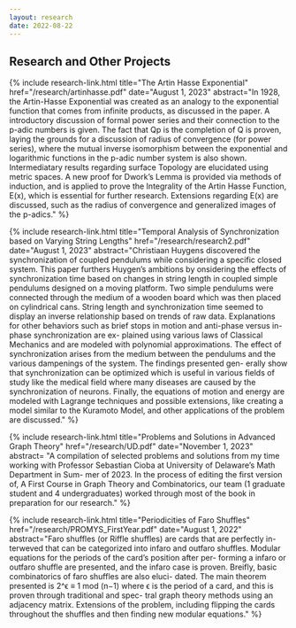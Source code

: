 ```yaml
---
layout: research
date: 2022-08-22
---
```


<h2 class="research-intro">
    Research and Other Projects
</h2>


{% include research-link.html
   title="The Artin Hasse Exponential"
   href="/research/artinhasse.pdf"
   date="August 1, 2023"
   abstract="In 1928, the Artin-Hasse Exponential was created as an analogy to the
exponential function that comes from infinite products, as discussed in the
paper. A introductory discussion of formal power series and their connection to
the p-adic numbers is given. The fact that Qp is the completion of Q is proven,
laying the grounds for a discussion of radius of convergence (for power series),
where the mutual inverse isomorphism between the exponential and logarithmic
functions in the p-adic number system is also shown. Intermediatary results
regarding surface Topology are elucidated using metric spaces. A new proof
for Dwork’s Lemma is provided via methods of induction, and is applied to
prove the Integrality of the Artin Hasse Function, E(x), which is essential for
further research. Extensions regarding E(x) are discussed, such as the radius
of convergence and generalized images of the p-adics." %}

{% include research-link.html
   title="Temporal Analysis of Synchronization based on Varying String Lengths"
   href="/research/research2.pdf"
   date="August 1, 2023"
   abstract="Christiaan Huygens discovered the synchronization of coupled pendulums while
considering a specific closed system. This paper furthers Huygen’s ambitions by
onsidering the effects of synchronization time based on changes in string length in
coupled simple pendulums designed on a moving platform. Two simple pendulums
were connected through the medium of a wooden board which was then placed
on cylindrical cans. String length and synchronization time seemed to display an
inverse relationship based on trends of raw data. Explanations for other behaviors
such as brief stops in motion and anti-phase versus in-phase synchronization are ex-
plained using various laws of Classical Mechanics and are modeled with polynomial
approximations. The effect of synchronization arises from the medium between the
pendulums and the various dampenings of the system. The findings presented gen-
erally show that synchronization can be optimized which is useful in various fields of
study like the medical field where many diseases are caused by the synchronization
of neurons. Finally, the equations of motion and energy are modeled with Lagrange
techniques and possible extensions, like creating a model similar to the Kuramoto
Model, and other applications of the problem are discussed." %}

{% include research-link.html
   title="Problems and Solutions in Advanced Graph Theory"
   href="/research/UD.pdf"
   date="November 1, 2023"
   abstract= "A compilation of selected problems and solutions from my time working with
Professor Sebastian Cioba at University of Delaware’s Math Department in Sum-
mer of 2023. In the process of editing the first version of, A First Course in Graph
Theory and Combinatorics, our team (1 graduate student and 4 undergraduates)
worked through most of the book in preparation for our research." %}

{% include research-link.html
   title="Periodicities of Faro Shuffles"
   href="/research/PROMYS_FirstYear.pdf"
   date="August 1, 2022"
   abstract="Faro shuffles (or Riffle shuffles) are cards that are perfectly in-
terweved that can be categorized into infaro and outfaro shuffles.
Modular equations for the periods of the card’s position after per-
forming a infaro or outfaro shuffle are presented, and the infaro case
is proven. Breifly, basic combinatorics of faro shuffles are also eluci-
dated. The main theorem presented is 2^ϵ ≡ 1 mod (n−1) where ϵ is
the period of a card, and this is proven through traditional and spec-
tral graph theory methods using an adjacency matrix. Extensions
of the problem, including flipping the cards throughout the shuffles
and then finding new modular equations." %}